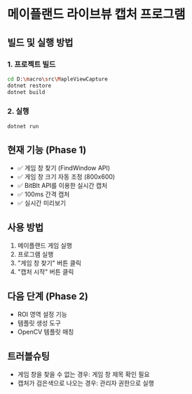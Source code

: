 # 메이플랜드 라이브뷰 캡처 프로그램

## 빌드 및 실행 방법

### 1. 프로젝트 빌드
```bash
cd D:\macro\src\MapleViewCapture
dotnet restore
dotnet build
```

### 2. 실행
```bash
dotnet run
```

## 현재 기능 (Phase 1)
- ✅ 게임 창 찾기 (FindWindow API)
- ✅ 게임 창 크기 자동 조정 (800x600)
- ✅ BitBlt API를 이용한 실시간 캡처
- ✅ 100ms 간격 캡처
- ✅ 실시간 미리보기

## 사용 방법
1. 메이플랜드 게임 실행
2. 프로그램 실행
3. "게임 창 찾기" 버튼 클릭
4. "캡처 시작" 버튼 클릭

## 다음 단계 (Phase 2)
- ROI 영역 설정 기능
- 템플릿 생성 도구
- OpenCV 템플릿 매칭

## 트러블슈팅
- 게임 창을 찾을 수 없는 경우: 게임 창 제목 확인 필요
- 캡처가 검은색으로 나오는 경우: 관리자 권한으로 실행
